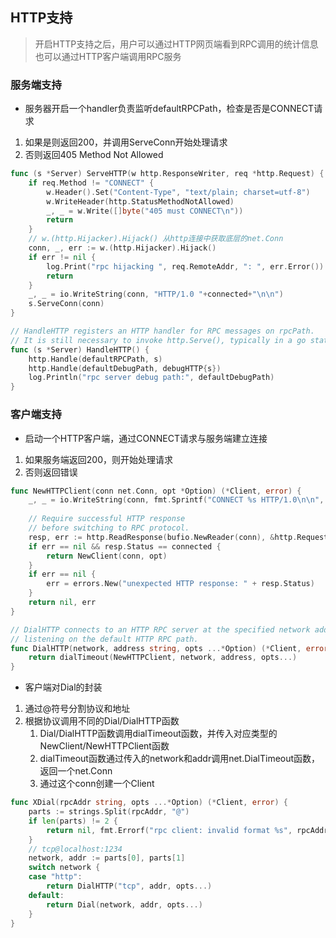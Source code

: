 ## HTTP支持
> 开启HTTP支持之后，用户可以通过HTTP网页端看到RPC调用的统计信息
> 也可以通过HTTP客户端调用RPC服务

### 服务端支持
- 服务器开启一个handler负责监听defaultRPCPath，检查是否是CONNECT请求
1. 如果是则返回200，并调用ServeConn开始处理请求
2. 否则返回405 Method Not Allowed
```go
func (s *Server) ServeHTTP(w http.ResponseWriter, req *http.Request) {
    if req.Method != "CONNECT" {
        w.Header().Set("Content-Type", "text/plain; charset=utf-8")
        w.WriteHeader(http.StatusMethodNotAllowed)
        _, _ = w.Write([]byte("405 must CONNECT\n"))
        return
    }
    // w.(http.Hijacker).Hijack() 从http连接中获取底层的net.Conn
    conn, _, err := w.(http.Hijacker).Hijack()
    if err != nil {
        log.Print("rpc hijacking ", req.RemoteAddr, ": ", err.Error())
        return
    }
    _, _ = io.WriteString(conn, "HTTP/1.0 "+connected+"\n\n")
    s.ServeConn(conn)
}

// HandleHTTP registers an HTTP handler for RPC messages on rpcPath.
// It is still necessary to invoke http.Serve(), typically in a go statement.
func (s *Server) HandleHTTP() {
    http.Handle(defaultRPCPath, s)
    http.Handle(defaultDebugPath, debugHTTP{s})
    log.Println("rpc server debug path:", defaultDebugPath)
}
```

### 客户端支持
- 启动一个HTTP客户端，通过CONNECT请求与服务端建立连接
1. 如果服务端返回200，则开始处理请求
2. 否则返回错误
```go
func NewHTTPClient(conn net.Conn, opt *Option) (*Client, error) {
    _, _ = io.WriteString(conn, fmt.Sprintf("CONNECT %s HTTP/1.0\n\n", defaultRPCPath))
    
    // Require successful HTTP response
    // before switching to RPC protocol.
    resp, err := http.ReadResponse(bufio.NewReader(conn), &http.Request{Method: "CONNECT"})
    if err == nil && resp.Status == connected {
        return NewClient(conn, opt)
    }
    if err == nil {
        err = errors.New("unexpected HTTP response: " + resp.Status)
    }
    return nil, err
}

// DialHTTP connects to an HTTP RPC server at the specified network address
// listening on the default HTTP RPC path.
func DialHTTP(network, address string, opts ...*Option) (*Client, error) {
    return dialTimeout(NewHTTPClient, network, address, opts...)
}
```

- 客户端对Dial的封装
1. 通过@符号分割协议和地址
2. 根据协议调用不同的Dial/DialHTTP函数
   1. Dial/DialHTTP函数调用dialTimeout函数，并传入对应类型的NewClient/NewHTTPClient函数
   2. dialTimeout函数通过传入的network和addr调用net.DialTimeout函数，返回一个net.Conn
   3. 通过这个conn创建一个Client
```go
func XDial(rpcAddr string, opts ...*Option) (*Client, error) {
	parts := strings.Split(rpcAddr, "@")
	if len(parts) != 2 {
		return nil, fmt.Errorf("rpc client: invalid format %s", rpcAddr)
	}
	// tcp@localhost:1234
	network, addr := parts[0], parts[1]
	switch network {
	case "http":
		return DialHTTP("tcp", addr, opts...)
	default:
		return Dial(network, addr, opts...)
	}
}

```